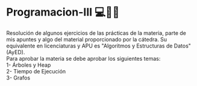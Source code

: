 # Programacion-III 💻🌳⏰
Resolución de algunos ejercicios de las prácticas de la materia, parte de mis apuntes y algo del material proporcionado por la cátedra. Su equivalente en licenciaturas y APU es "Algoritmos y Estructuras de Datos" (AyED). <br>
Para aprobar la materia se debe aprobar los siguientes temas:<br>
1- Árboles y Heap<br>
2- Tiempo de Ejecución<br>
3- Grafos<br>

